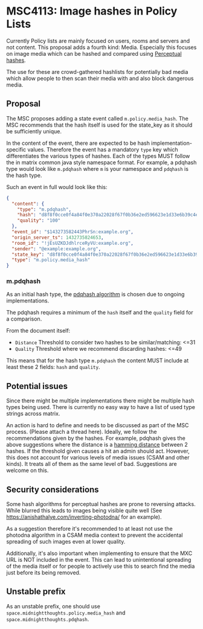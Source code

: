 # MSC4113: Image hashes in Policy Lists
Currently Policy lists are mainly focused on users, rooms and servers and not content. 
This proposal adds a fourth kind: Media. Especially this focuses on image media 
which can be hashed and compared using 
[Perceptual hashes](https://en.wikipedia.org/wiki/Perceptual_hashing).

The use for these are crowd-gathered hashlists for potentially bad media which 
allow people to then scan their media with and also block dangerous media.

## Proposal
The MSC proposes adding a state event called `m.policy.media_hash`.
The MSC recommends that the hash itself is used for the state_key as it 
should be sufficiently unique.

In the content of the event, there are expected to be hash implementation-specific 
values. Therefore the event has a mandatory `type` key which differentiates the 
various types of hashes. Each of the types MUST follow the in matrix common java 
style namespace format. For example, a pdqhash type would look like `m.pdqhash` 
where `m` is your namespace and `pdqhash` is the hash type.

Such an event in full would look like this:

```json
{
  "content": {
    "type": "m.pdqhash",
    "hash": "d8f8f0cce0f4a84f0e370a22028f67f0b36e2ed596623e1d33e6b39c4e9c9b22",
    "quality": "100"
  },
  "event_id": "$143273582443PhrSn:example.org",
  "origin_server_ts": 1432735824653,
  "room_id": "!jEsUZKDJdhlrceRyVU:example.org",
  "sender": "@example:example.org",
  "state_key": "d8f8f0cce0f4a84f0e370a22028f67f0b36e2ed596623e1d33e6b39c4e9c9b22",
  "type": "m.policy.media_hash"
}
```

### m.pdqhash
As an initial hash type, the [pdqhash algorithm](https://github.com/facebook/ThreatExchange/tree/main/pdq) 
is chosen due to ongoing implementations.

The pdqhash requires a minimum of the `hash` itself and the `quality` field 
for a comparison.

From the document itself:
- `Distance` Threshold to consider two hashes to be similar/matching: <=31
- `Quality` Threshold where we recommend discarding hashes: <=49

This means that for the hash type `m.pdqhash` the content MUST include at 
least these 2 fields: `hash` and `quality`.

## Potential issues
Since there might be multiple implementations there might be multiple hash types 
being used. There is currently no easy way to have a list of used type strings 
across matrix.

An action is hard to define and needs to be discussed as part of the MSC process. 
(Please attach a thread here). Ideally, we follow the recommendations given by the 
hashes. For example, pdqhash gives the above suggestions where the distance is a 
[hamming distance](https://en.wikipedia.org/wiki/Hamming_distance) between 2 hashes. 
If the threshold given causes a hit an admin should act. However, this does not 
account for various levels of media issues (CSAM and other kinds). It treats all 
of them as the same level of bad. Suggestions are welcome on this. 

## Security considerations

Some hash algorithms for perceptual hashes are prone to reversing attacks. 
While blurred this leads to images being visible quite well 
(See https://anishathalye.com/inverting-photodna/ for an example).

As a suggestion therefore it's recommended to at least not use the photodna 
algorithm in a CSAM media context to prevent the accidental spreading of such 
images even at lower quality.

Additionally, it's also important when implementing to ensure that the MXC URL 
is NOT included in the event. This can lead to unintentional spreading of the 
media itself or for people to actively use this to search find the media just 
before its being removed.

## Unstable prefix
As an unstable prefix, one should use `space.midnightthoughts.policy.media_hash` 
and `space.midnightthoughts.pdqhash`.
